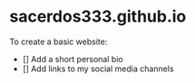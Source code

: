 # sacerdos333.github.io
To create a basic website:
- [] Add a short personal bio
- [] Add links to my social media channels
